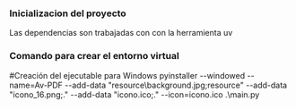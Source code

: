 ### Inicializacion del proyecto
Las dependencias son trabajadas con con la herramienta uv
### Comando para crear el entorno virtual
 
#Creación del ejecutable para Windows
pyinstaller --windowed --name=Av-PDF --add-data "resource\\background.jpg;resource" --add-data "icono_16.png;." --add-data "icono.ico;."  --icon=icono.ico   .\main.py
